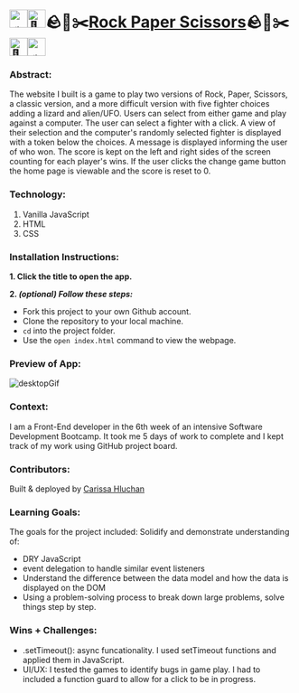 # <picture><source srcset="https://fonts.gstatic.com/s/e/notoemoji/latest/1f6f8/512.webp" type="image/webp"><img src="https://fonts.gstatic.com/s/e/notoemoji/latest/1f6f8/512.gif" alt="🛸" width="32" height="32"></picture><picture><source srcset="https://fonts.gstatic.com/s/e/notoemoji/latest/1f98e/512.webp" type="image/webp"><img src="https://fonts.gstatic.com/s/e/notoemoji/latest/1f98e/512.gif" alt="🦎" width="32" height="32"></picture>🪨📜✂️[Rock Paper Scissors](https://carissahluchan.github.io/rock-paper-scissors/)🪨📜✂️<picture><source srcset="https://fonts.gstatic.com/s/e/notoemoji/latest/1f98e/512.webp" type="image/webp"><img src="https://fonts.gstatic.com/s/e/notoemoji/latest/1f98e/512.gif" alt="🦎" width="32" height="32"></picture><picture><source srcset="https://fonts.gstatic.com/s/e/notoemoji/latest/1f6f8/512.webp" type="image/webp"><img src="https://fonts.gstatic.com/s/e/notoemoji/latest/1f6f8/512.gif" alt="🛸" width="32" height="32"></picture>

### Abstract:
[//]: <> (Briefly describe what you built and its features. What problem is the app solving? How does this application solve that problem?)
The website I built is a game to play two versions of Rock, Paper, Scissors, a classic version, and a more difficult version with five fighter choices adding a lizard and alien/UFO. Users can select from either game and play against a computer. The user can select a fighter with a click. A view of their selection and the computer's randomly selected fighter is displayed with a token below the choices. A message is displayed informing the user of who won. The score is kept on the left and right sides of the screen counting for each player's wins. If the user clicks the change game button the home page is viewable and the score is reset to 0.

### Technology:
1. Vanilla JavaScript
2. HTML
3. CSS

### Installation Instructions:
[//]: <> (What steps does a person have to take to get your app cloned down and running?)
**1. Click the title to open the app.**

**2. _(optional) Follow these steps:_**
- Fork this project to your own Github account.
- Clone the repository to your local machine.
- `cd` into the project folder.
- Use the `open index.html` command to view the webpage.

### Preview of App:
[//]: <> (Provide ONE gif or screenshot of your application - choose the "coolest" piece of functionality to show off.)
![desktopGif](./assets/RPS.gif)

### Context:
[//]: <> (Give some context for the project here. How long did you have to work on it? How far into the Turing program are you?)
I am a Front-End developer in the 6th week of an intensive Software Development Bootcamp. It took me 5 days of work to complete and I kept track of my work using GitHub project board.

### Contributors:
[//]: <> (Who worked on this application? Link to their GitHubs.)
Built & deployed by [Carissa Hluchan](https://github.com/CarissaHluchan)

### Learning Goals:
[//]: <> (What were the learning goals of this project? What tech did you work with?)
The goals for the project included:
Solidify and demonstrate understanding of:
- DRY JavaScript
- event delegation to handle similar event listeners
- Understand the difference between the data model and how the data is displayed on the DOM
- Using a problem-solving process to break down large problems, solve things step by step.

### Wins + Challenges:
[//]: <> (What are 2-3 wins you have from this project? What were some challenges you faced - and how did you get over them?)
- .setTimeout(): async funcationality. I used setTimeout functions and applied them in JavaScript. 
- UI/UX: I tested the games to identify bugs in game play. I had to included a function guard to allow for a click to be in progress. 
